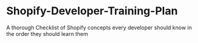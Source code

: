 # Shopify-Developer-Training-Plan
A thorough Checklist of Shopify concepts every developer should know in the order they should learn them
